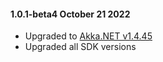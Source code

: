 #### 1.0.1-beta4 October 21 2022 ####
* Upgraded to [Akka.NET v1.4.45](https://github.com/akkadotnet/akka.net/releases/tag/1.4.45)
* Upgraded all SDK versions
